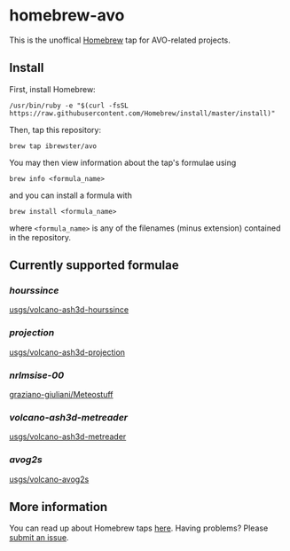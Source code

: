 # homebrew-avo

This is the unoffical [Homebrew](https://brew.sh/) tap for AVO-related projects.

## Install

First, install Homebrew:
```
/usr/bin/ruby -e "$(curl -fsSL https://raw.githubusercontent.com/Homebrew/install/master/install)"
```
Then, tap this repository:
```
brew tap ibrewster/avo
```
You may then view information about the tap's formulae using
```
brew info <formula_name>
```
and you can install a formula with
```
brew install <formula_name>
```
where `<formula_name>` is any of the filenames (minus extension) contained in the repository.

## Currently supported formulae

### *hourssince*
[usgs/volcano-ash3d-hourssince](https://github.com/usgs/volcano-ash3d-hourssince)

### *projection*
[usgs/volcano-ash3d-projection](https://github.com/usgs/volcano-ash3d-projection)

### *nrlmsise-00*
[graziano-giuliani/Meteostuff](https://github.com/graziano-giuliani/Meteostuff)

### *volcano-ash3d-metreader*
[usgs/volcano-ash3d-metreader](https://github.com/usgs/volcano-ash3d-metreader)

### *avog2s*
[usgs/volcano-avog2s](https://github.com/usgs/volcano-avog2s)

## More information

You can read up about Homebrew taps [here](https://docs.brew.sh/Taps). Having problems? Please [submit an issue](https://github.com/ibrewster/homebrew-avo/issues/new).
